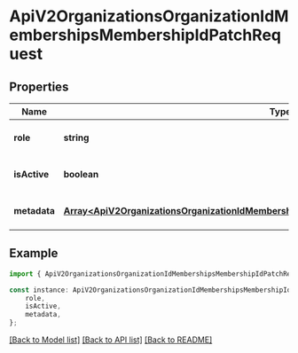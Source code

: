 # ApiV2OrganizationsOrganizationIdMembershipsMembershipIdPatchRequest


## Properties

Name | Type | Description | Notes
------------ | ------------- | ------------- | -------------
**role** | **string** | The new role of the membership. | [optional] [default to undefined]
**isActive** | **boolean** | The active status of the membership | [optional] [default to undefined]
**metadata** | [**Array&lt;ApiV2OrganizationsOrganizationIdMembershipsMembershipIdPatchRequestMetadataInner&gt;**](ApiV2OrganizationsOrganizationIdMembershipsMembershipIdPatchRequestMetadataInner.md) |  | [optional] [default to undefined]

## Example

```typescript
import { ApiV2OrganizationsOrganizationIdMembershipsMembershipIdPatchRequest } from './api';

const instance: ApiV2OrganizationsOrganizationIdMembershipsMembershipIdPatchRequest = {
    role,
    isActive,
    metadata,
};
```

[[Back to Model list]](../README.md#documentation-for-models) [[Back to API list]](../README.md#documentation-for-api-endpoints) [[Back to README]](../README.md)
